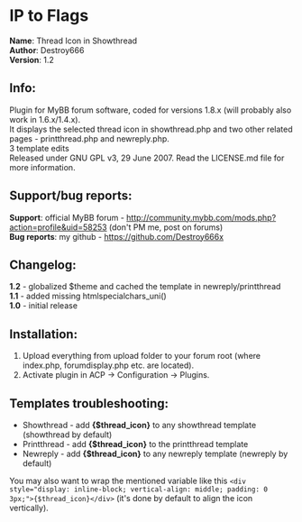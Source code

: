 **IP to Flags**
===============

**Name**: Thread Icon in Showthread  
**Author**: Destroy666  
**Version**: 1.2  

**Info**:
---------

Plugin for MyBB forum software, coded for versions 1.8.x (will probably also work in 1.6.x/1.4.x).  
It displays the selected thread icon in showthread.php and two other related pages - printthread.php and newreply.php.  
3 template edits  
Released under GNU GPL v3, 29 June 2007. Read the LICENSE.md file for more information.  

**Support/bug reports**: 
------------------------

**Support**: official MyBB forum - http://community.mybb.com/mods.php?action=profile&uid=58253 (don't PM me, post on forums)  
**Bug reports**: my github - https://github.com/Destroy666x  

**Changelog**:
--------------

**1.2** - globalized $theme and cached the template in newreply/printthread  
**1.1** - added missing htmlspecialchars_uni()  
**1.0** - initial release  

**Installation**:
-----------------

1. Upload everything from upload folder to your forum root (where index.php, forumdisplay.php etc. are located).
2. Activate plugin in ACP -> Configuration -> Plugins.

**Templates troubleshooting**:
------------------------------

* Showthread - add **{$thread_icon}** to any showthread template (showthread by default)
* Printthread - add **{$thread_icon}** to the printthread template
* Newreply - add **{$thread_icon}** to any newreply template (newreply by default)

You may also want to wrap the mentioned variable like this `<div style="display: inline-block; vertical-align: middle; padding: 0 3px;">{$thread_icon}</div>`
(it's done by default to align the icon vertically).

